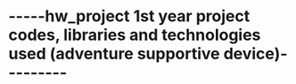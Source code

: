 # -----hw_project 1st year project codes, libraries and technologies used (adventure supportive device)---------
